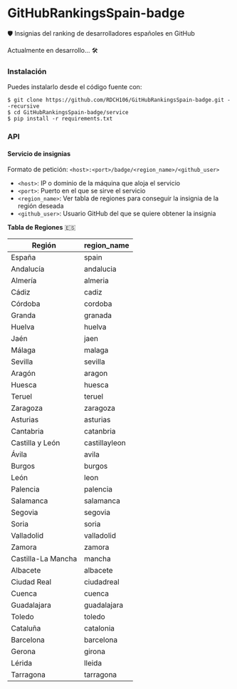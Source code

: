 # GitHubRankingsSpain-badge

🛡️ Insignias del ranking de desarrolladores españoles en GitHub

Actualmente en desarrollo... 🛠️


### Instalación

Puedes instalarlo desde el código fuente con:

``` 
$ git clone https://github.com/RDCH106/GitHubRankingsSpain-badge.git --recursive
$ cd GitHubRankingsSpain-badge/service
$ pip install -r requirements.txt
```


### API

#### Servicio de insignias

Formato de petición: `<host>:<port>/badge/<region_name>/<github_user>`

- `<host>`: IP o dominio de la máquina que aloja el servicio
- `<port>`: Puerto en el que se sirve el servicio
- `<region_name>`: Ver tabla de regiones para conseguir la insignia de la región deseada
- `<github_user>`: Usuario GitHub del que se quiere obtener la insignia

**Tabla de Regiones** :es:

| Región             | region_name        |
|--------------------|--------------------|
| España             | spain              |
| Andalucía          | andalucia          |
| Almería            | almeria            |
| Cádiz              | cadiz              |
| Córdoba            | cordoba            |
| Granda             | granada            |
| Huelva             | huelva             |
| Jaén               | jaen               |
| Málaga             | malaga             |
| Sevilla            | sevilla            |
| Aragón             | aragon             |
| Huesca             | huesca             |
| Teruel             | teruel             |
| Zaragoza           | zaragoza           |
| Asturias           | asturias           |
| Cantabria          | catanbria          |
| Castilla y León    | castillayleon      |
| Ávila              | avila              |
| Burgos             | burgos             |
| León               | leon               |
| Palencia           | palencia           |
| Salamanca          | salamanca          |
| Segovia            | segovia            |
| Soria              | soria              |
| Valladolid         | valladolid         |
| Zamora             | zamora             |
| Castilla-La Mancha | mancha             |
| Albacete           | albacete           |
| Ciudad Real        | ciudadreal         |
| Cuenca             | cuenca             |
| Guadalajara        | guadalajara        |
| Toledo             | toledo             |
| Cataluña           | catalonia          |
| Barcelona          | barcelona          |
| Gerona             | girona             |
| Lérida             | lleida             |
| Tarragona          | tarragona          |
